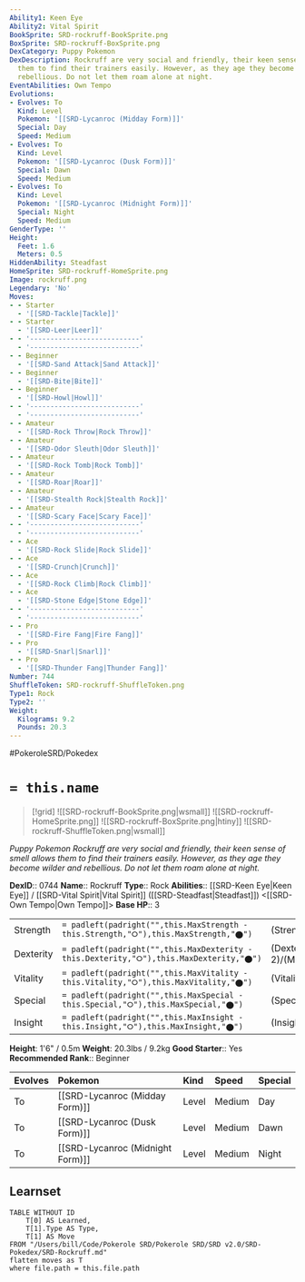 ```yaml
---
Ability1: Keen Eye
Ability2: Vital Spirit
BookSprite: SRD-rockruff-BookSprite.png
BoxSprite: SRD-rockruff-BoxSprite.png
DexCategory: Puppy Pokemon
DexDescription: Rockruff are very social and friendly, their keen sense of smell allows
  them to find their trainers easily. However, as they age they become wilder and
  rebellious. Do not let them roam alone at night.
EventAbilities: Own Tempo
Evolutions:
- Evolves: To
  Kind: Level
  Pokemon: '[[SRD-Lycanroc (Midday Form)]]'
  Special: Day
  Speed: Medium
- Evolves: To
  Kind: Level
  Pokemon: '[[SRD-Lycanroc (Dusk Form)]]'
  Special: Dawn
  Speed: Medium
- Evolves: To
  Kind: Level
  Pokemon: '[[SRD-Lycanroc (Midnight Form)]]'
  Special: Night
  Speed: Medium
GenderType: ''
Height:
  Feet: 1.6
  Meters: 0.5
HiddenAbility: Steadfast
HomeSprite: SRD-rockruff-HomeSprite.png
Image: rockruff.png
Legendary: 'No'
Moves:
- - Starter
  - '[[SRD-Tackle|Tackle]]'
- - Starter
  - '[[SRD-Leer|Leer]]'
- - '---------------------------'
  - '---------------------------'
- - Beginner
  - '[[SRD-Sand Attack|Sand Attack]]'
- - Beginner
  - '[[SRD-Bite|Bite]]'
- - Beginner
  - '[[SRD-Howl|Howl]]'
- - '---------------------------'
  - '---------------------------'
- - Amateur
  - '[[SRD-Rock Throw|Rock Throw]]'
- - Amateur
  - '[[SRD-Odor Sleuth|Odor Sleuth]]'
- - Amateur
  - '[[SRD-Rock Tomb|Rock Tomb]]'
- - Amateur
  - '[[SRD-Roar|Roar]]'
- - Amateur
  - '[[SRD-Stealth Rock|Stealth Rock]]'
- - Amateur
  - '[[SRD-Scary Face|Scary Face]]'
- - '---------------------------'
  - '---------------------------'
- - Ace
  - '[[SRD-Rock Slide|Rock Slide]]'
- - Ace
  - '[[SRD-Crunch|Crunch]]'
- - Ace
  - '[[SRD-Rock Climb|Rock Climb]]'
- - Ace
  - '[[SRD-Stone Edge|Stone Edge]]'
- - '---------------------------'
  - '---------------------------'
- - Pro
  - '[[SRD-Fire Fang|Fire Fang]]'
- - Pro
  - '[[SRD-Snarl|Snarl]]'
- - Pro
  - '[[SRD-Thunder Fang|Thunder Fang]]'
Number: 744
ShuffleToken: SRD-rockruff-ShuffleToken.png
Type1: Rock
Type2: ''
Weight:
  Kilograms: 9.2
  Pounds: 20.3
---
```


#PokeroleSRD/Pokedex

# `= this.name`

> [!grid]
> ![[SRD-rockruff-BookSprite.png|wsmall]]
> ![[SRD-rockruff-HomeSprite.png]]
> ![[SRD-rockruff-BoxSprite.png|htiny]]
> ![[SRD-rockruff-ShuffleToken.png|wsmall]]


*Puppy Pokemon*
*Rockruff are very social and friendly, their keen sense of smell allows them to find their trainers easily. However, as they age they become wilder and rebellious. Do not let them roam alone at night.*

**DexID**:: 0744
**Name**:: Rockruff
**Type**:: Rock
**Abilities**:: [[SRD-Keen Eye|Keen Eye]] / [[SRD-Vital Spirit|Vital Spirit]] ([[SRD-Steadfast|Steadfast]]) <[[SRD-Own Tempo|Own Tempo]]>
**Base HP**:: 3

|           |                                                                                        |                                          |
| --------- | -------------------------------------------------------------------------------------- | ---------------------------------------- |
| Strength  | `= padleft(padright("",this.MaxStrength - this.Strength,"⭘"),this.MaxStrength,"⬤")`    | (Strength::2)/(MaxStrength::4)   |
| Dexterity | `= padleft(padright("",this.MaxDexterity - this.Dexterity,"⭘"),this.MaxDexterity,"⬤")` | (Dexterity:: 2)/(MaxDexterity::4) |
| Vitality  | `= padleft(padright("",this.MaxVitality - this.Vitality,"⭘"),this.MaxVitality,"⬤")`    | (Vitality::1)/(MaxVitality::3)   |
| Special   | `= padleft(padright("",this.MaxSpecial - this.Special,"⭘"),this.MaxSpecial,"⬤")`       | (Special::1)/(MaxSpecial::3)     |
| Insight   | `= padleft(padright("",this.MaxInsight - this.Insight,"⭘"),this.MaxInsight,"⬤")`       | (Insight::1)/(MaxInsight::3)     |

**Height**: 1'6" / 0.5m
**Weight**: 20.3lbs / 9.2kg
**Good Starter**:: Yes
**Recommended Rank**:: Beginner

| Evolves   | Pokemon                          | Kind   | Speed   | Special   |
|:----------|:---------------------------------|:-------|:--------|:----------|
| To        | [[SRD-Lycanroc (Midday Form)]]   | Level  | Medium  | Day       |
| To        | [[SRD-Lycanroc (Dusk Form)]]     | Level  | Medium  | Dawn      |
| To        | [[SRD-Lycanroc (Midnight Form)]] | Level  | Medium  | Night     |

## Learnset

```dataview
TABLE WITHOUT ID
    T[0] AS Learned,
    T[1].Type AS Type,
    T[1] AS Move
FROM "/Users/bill/Code/Pokerole SRD/Pokerole SRD/SRD v2.0/SRD-Pokedex/SRD-Rockruff.md"
flatten moves as T
where file.path = this.file.path
```
